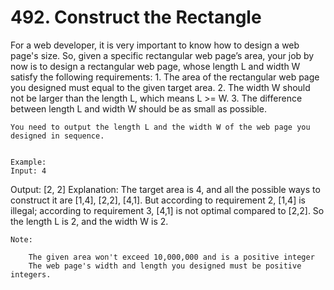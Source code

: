 # 492. Construct the Rectangle

For a web developer, it is very important to know how to design a web page's size. So, given
        a specific rectangular web page’s area, your job by now is to design a rectangular web page,
        whose length L and width W satisfy the following requirements:
    1. The area of the rectangular web page you designed must equal to the given target area.
2. The width W should not be larger than the length L, which means L >= W.
3. The difference between length L and width W should be as small as possible.

    You need to output the length L and the width W of the web page you designed in sequence.
    

    Example:
    Input: 4
Output: [2, 2]
Explanation: The target area is 4, and all the possible ways to construct it are [1,4], [2,2], [4,1].
But according to requirement 2, [1,4] is illegal; according to requirement 3,  [4,1] is not optimal compared to [2,2]. So the length L is 2, and the width W is 2.

    

    Note:
    
        The given area won't exceed 10,000,000 and is a positive integer
        The web page's width and length you designed must be positive integers.